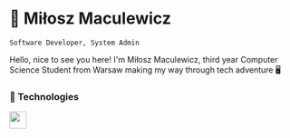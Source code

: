 # 🚀 Miłosz Maculewicz 
` Software Developer, System Admin `

Hello, nice to see you here! I'm Miłosz Maculewicz, third year Computer Science Student from Warsaw making my way through tech adventure 🖥️

### 🧰 Technologies

<p align="left">
    <img width="30px" src="https://skillicons.dev/icons?i=cpp,python,qt,mysql,postgres,docker,git,windows,debian,cloudflare,react,tailwind" />
</p>
